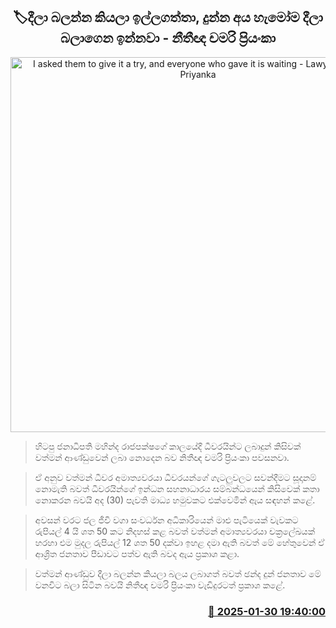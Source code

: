 <p align='center'><b><h2 align='center' title='I asked them to give it a try, and everyone who gave it is waiting - Lawyer Chamari Priyanka'>🏷දීලා බලන්න කියලා ඉල්ලගත්තා, දුන්න අය හැමෝම දීලා බලාගෙන ඉන්නවා - නීතීඥ චමරි ප්‍රියංකා</h2></b></p>
<p align='center'><img src='https://helakuru.sgp1.cdn.digitaloceanspaces.com/esana/images/lib/chamari-priyanka.jpg' width='600' alt='I asked them to give it a try, and everyone who gave it is waiting - Lawyer Chamari Priyanka'></p>

> හිටපු ජනාධිපති මහින්ද රාජපක්ෂගේ කාලයේදී ධීවරයින්ට ලබාදුන් කිසිවක් වත්මන් ආණ්ඩුවෙන් ලබා නොදෙන බව නිතීඥ චමරි ප්‍රියංකා පවසනවා.

> ඒ අනුව වත්මන් ධීවර අමාත්‍යවරයා ධීවරයන්ගේ ගැටලුවලට සවන්දීමට සූදානම් නොමැති බවත් ධීවරයින්ගේ ඉන්ධන සහනාධාරය සම්බන්ධයෙන් කිසිවෙක් කතා නොකරන බවයි අද (30) පැවති මාධ්‍ය හමුවකට එක්වෙමින් ඇය සඳහන් කළේ.

> අවසන් වරට ජල ජීවි වගා සංවර්ධන අධිකාරියෙන් මා​ළු පැටියෙක් වැවක​ට රුපියල් 4 යි ශත 50 කට නිදහස් කළ බවත් වත්මන් අමාත්‍යවරයා චක්‍රලේඛයක් හරහා එම මුදල රුපියල් 12 ශත 50 දක්වා ඉහළ දමා ඇති බවත් මේ හේතුවෙන් ඒ ආශ්‍රිත ජනතාව පීඩාවට පත්ව ඇති බවද ඇය ප්‍රකාශ කළා.

> වත්මන් ආණ්ඩුව දීලා බලන්න කියලා බලය ලබාගත් බවත් ඡන්ද දුන් ජනතාව මේ වනවිට බලා සිටින බවයි නිතීඥ චමරි ප්‍රියංකා වැඩිදුරටත් ප්‍රකාශ කළේ. 



<h3 align='right'><a href='https://www.helakuru.lk/esana/p/107040/'>📅 2025-01-30 19:40:00</a></h3>
